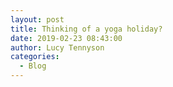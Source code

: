 ```yaml
---
layout: post
title: Thinking of a yoga holiday?
date: 2019-02-23 08:43:00
author: Lucy Tennyson
categories:
  - Blog
---
```

